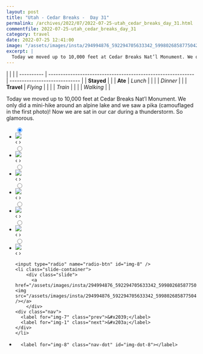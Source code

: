 ```yaml
---
layout: post
title: "Utah - Cedar Breaks -  Day 31"
permalink: /archives/2022/07/2022-07-25-utah_cedar_breaks_day_31.html
commentfile: 2022-07-25-utah_cedar_breaks_day_31
category: travel
date: 2022-07-25 12:41:00
image: "/assets/images/insta/294994876_592294705633342_599802685877504292_n_18057418921323139.jpg"
excerpt: |
  Today we moved up to 10,000 feet at Cedar Breaks Nat’l Monument. We only did a mini-hike around an alpine lake and we saw a pika (camouflaged in the first photo)! Now we are sat in our car during a thunderstorm. So glamorous.
---
```


|            |                                                              |
| ---------- | ------------------------------------------------------------ | ----------------------------- |
| **Stayed** |  |
| **Ate**    | _Lunch_                                                      |          |
|            | _Dinner_                                                     |          |
| **Travel** | _Flying_                                                     |          |
|            | _Train_                                                      |          |
|            | _Walking_                                                    |          |


Today we moved up to 10,000 feet at Cedar Breaks Nat’l Monument. We only did a mini-hike around an alpine lake and we saw a pika (camouflaged in the first photo)! Now we are sat in our car during a thunderstorm. So glamorous.


<ul class="slides">
    <input type="radio" name="radio-btn" id="img-1" checked="checked" />
    <li class="slide-container">
        <div class="slide">
          <a href="/assets/images/insta/295878565_1836897943308621_5949867286568073409_n_17973019147718098.jpg"><img src="/assets/images/insta/295878565_1836897943308621_5949867286568073409_n_17973019147718098.jpg" /></a>
        </div>
    <div class="nav">
      <label for="img-8" class="prev">&#x2039;</label>
      <label for="img-2" class="next">&#x203a;</label>
    </div>
    </li>
        <input type="radio" name="radio-btn" id="img-2"  />
    <li class="slide-container">
        <div class="slide">
          <a href="/assets/images/insta/295660331_747946063082428_7140571253160447118_n_17884250207687583.jpg"><img src="/assets/images/insta/295660331_747946063082428_7140571253160447118_n_17884250207687583.jpg" /></a>
        </div>
    <div class="nav">
      <label for="img-1" class="prev">&#x2039;</label>
      <label for="img-3" class="next">&#x203a;</label>
    </div>
    </li>
        <input type="radio" name="radio-btn" id="img-3"  />
    <li class="slide-container">
        <div class="slide">
          <a href="/assets/images/insta/295618570_741857450202490_4708056598797935210_n_17956934866923575.jpg"><img src="/assets/images/insta/295618570_741857450202490_4708056598797935210_n_17956934866923575.jpg" /></a>
        </div>
    <div class="nav">
      <label for="img-2" class="prev">&#x2039;</label>
      <label for="img-4" class="next">&#x203a;</label>
    </div>
    </li>
        <input type="radio" name="radio-btn" id="img-4"  />
    <li class="slide-container">
        <div class="slide">
          <a href="/assets/images/insta/295737395_592138395591893_1033205891812183043_n_18215207752156088.jpg"><img src="/assets/images/insta/295737395_592138395591893_1033205891812183043_n_18215207752156088.jpg" /></a>
        </div>
    <div class="nav">
      <label for="img-3" class="prev">&#x2039;</label>
      <label for="img-5" class="next">&#x203a;</label>
    </div>
    </li>
        <input type="radio" name="radio-btn" id="img-5"  />
    <li class="slide-container">
        <div class="slide">
          <a href="/assets/images/insta/295862872_2134504936732819_2619579332171584678_n_17938361231112782.jpg"><img src="/assets/images/insta/295862872_2134504936732819_2619579332171584678_n_17938361231112782.jpg" /></a>
        </div>
    <div class="nav">
      <label for="img-4" class="prev">&#x2039;</label>
      <label for="img-6" class="next">&#x203a;</label>
    </div>
    </li>
        <input type="radio" name="radio-btn" id="img-6"  />
    <li class="slide-container">
        <div class="slide">
          <a href="/assets/images/insta/295433529_594873658691827_6537191278520694492_n_18036606181368787.jpg"><img src="/assets/images/insta/295433529_594873658691827_6537191278520694492_n_18036606181368787.jpg" /></a>
        </div>
    <div class="nav">
      <label for="img-5" class="prev">&#x2039;</label>
      <label for="img-7" class="next">&#x203a;</label>
    </div>
    </li>
        <input type="radio" name="radio-btn" id="img-7"  />
    <li class="slide-container">
        <div class="slide">
          <a href="/assets/images/insta/295534276_5343435442418048_4241775485067657025_n_17940265706229915.jpg"><img src="/assets/images/insta/295534276_5343435442418048_4241775485067657025_n_17940265706229915.jpg" /></a>
        </div>
    <div class="nav">
      <label for="img-6" class="prev">&#x2039;</label>
      <label for="img-8" class="next">&#x203a;</label>
    </div>
    </li>
    
    <input type="radio" name="radio-btn" id="img-8" />
    <li class="slide-container">
        <div class="slide">
          <a href="/assets/images/insta/294994876_592294705633342_599802685877504292_n_18057418921323139.jpg"><img src="/assets/images/insta/294994876_592294705633342_599802685877504292_n_18057418921323139.jpg" /></a>
        </div>
    <div class="nav">
      <label for="img-7" class="prev">&#x2039;</label>
      <label for="img-1" class="next">&#x203a;</label>
    </div>
    </li>
			
<li class="nav-dots">
      <label for="img-1" class="nav-dot" id="img-dot-1"></label>
      <label for="img-2" class="nav-dot" id="img-dot-2"></label>
      <label for="img-3" class="nav-dot" id="img-dot-3"></label>
      <label for="img-4" class="nav-dot" id="img-dot-4"></label>
      <label for="img-5" class="nav-dot" id="img-dot-5"></label>
      <label for="img-6" class="nav-dot" id="img-dot-6"></label>
      <label for="img-7" class="nav-dot" id="img-dot-7"></label>

      <label for="img-8" class="nav-dot" id="img-dot-8"></label>

</li>
</ul>        
             

		